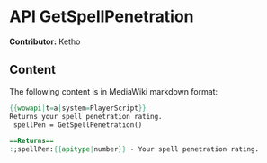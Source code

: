# API GetSpellPenetration

**Contributor:** Ketho

## Content

The following content is in MediaWiki markdown format:

```mediawiki
{{wowapi|t=a|system=PlayerScript}}
Returns your spell penetration rating.
 spellPen = GetSpellPenetration()

==Returns==
:;spellPen:{{apitype|number}} - Your spell penetration rating.
```